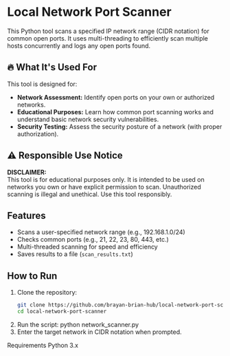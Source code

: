 # Local Network Port Scanner

This Python tool scans a specified IP network range (CIDR notation) for common open ports. It uses multi-threading to efficiently scan multiple hosts concurrently and logs any open ports found.

## 🔥 What It's Used For

This tool is designed for:
- **Network Assessment:** Identify open ports on your own or authorized networks.
- **Educational Purposes:** Learn how common port scanning works and understand basic network security vulnerabilities.
- **Security Testing:** Assess the security posture of a network (with proper authorization).

## ⚠️ Responsible Use Notice

**DISCLAIMER:**  
This tool is for educational purposes only. It is intended to be used on networks you own or have explicit permission to scan. Unauthorized scanning is illegal and unethical. Use this tool responsibly.

## Features

- Scans a user-specified network range (e.g., 192.168.1.0/24)
- Checks common ports (e.g., 21, 22, 23, 80, 443, etc.)
- Multi-threaded scanning for speed and efficiency
- Saves results to a file (`scan_results.txt`)

## How to Run

1. Clone the repository:
   ```bash
   git clone https://github.com/brayan-brian-hub/local-network-port-scanner.git
   cd local-network-port-scanner
2. Run the script:
   python network_scanner.py
3. Enter the target network in CIDR notation when prompted.

Requirements
   Python 3.x

